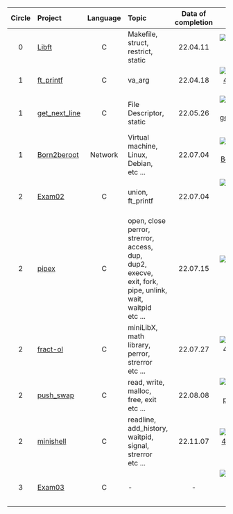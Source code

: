 |Circle|Project                                                                     |Language|Topic            |Data of completion|score|
|:----:|:---------------------------------------------------------------------------|:------:|:----------------|:-----------------:|:---:|
|   0  |[Libft](https://github.com/33bini/42-Seoul/tree/master/Libft)               |    C   | Makefile,<br>struct,<br>restrict,<br>static|22.04.11|[![yeblee's 42 Libft Score](https://badge42.vercel.app/api/v2/cl5l3oju8004509mkzaqr1idv/project/2523060)](https://github.com/JaeSeoKim/badge42)|
|   1  |[ft_printf](https://github.com/33bini/42-Seoul/tree/master/ft_printf)       |    C   | va_arg           |22.04.18|[![yeblee's 42 ft_printf Score](https://badge42.vercel.app/api/v2/cl5l3oju8004509mkzaqr1idv/project/2557803)](https://github.com/JaeSeoKim/badge42)|
|   1  |[get_next_line](https://github.com/33bini/42-Seoul/tree/master/GNL)         |    C   | File Descriptor,<br> static|22.05.26|[![yeblee's 42 get_next_line Score](https://badge42.vercel.app/api/v2/cl5l3oju8004509mkzaqr1idv/project/2557804)](https://github.com/JaeSeoKim/badge42)|
|   1  |[Born2beroot](https://github.com/yeblee/42-Cursus/tree/master/born2beroot)   | Network| Virtual machine,<br> Linux,<br> Debian,<br> etc ...|22.07.04|[![yeblee's 42 Born2beroot Score](https://badge42.vercel.app/api/v2/cl5l3oju8004509mkzaqr1idv/project/2557805)](https://github.com/JaeSeoKim/badge42)|
|   2  |[Exam02](https://github.com/yeblee/42-Seoul/tree/master/Exam/Rank-02)   | C| union,<br> ft_printf|22.07.04|[![yeblee's 42 Exam Rank 02 Score](https://badge42.vercel.app/api/v2/cl5l3oju8004509mkzaqr1idv/project/2645147)](https://github.com/JaeSeoKim/badge42)|
|   2  |[pipex](https://github.com/33bini/42-Seoul/tree/master/pipex)   | C| open, close<br>perror, strerror,<br>access, dup, <br>dup2, execve, <br>exit, fork, <br>pipe, unlink, <br>wait, waitpid<br>etc ... | 22.07.15 |[![yeblee's 42 Libft Score](https://badge42.vercel.app/api/v2/cl5l3oju8004509mkzaqr1idv/project/2523060)](https://github.com/JaeSeoKim/badge42)|
|   2  |[fract-ol](https://github.com/yeblee/42-Cursus/tree/master/fractol)   | C| miniLibX, math library, <br>perror, strerror <br>etc ...| 22.07.27 |![yeblee's 42 fract-ol Score](https://badge42.vercel.app/api/v2/cl5l3oju8004509mkzaqr1idv/project/2676552)|
|   2  |[push_swap](https://github.com/33bini/42-Seoul/tree/master/push_swap)   | C| read, write, <br> malloc, free, exit <br> etc ... | 22.08.08 |[![yeblee's 42 push_swap Score](https://badge42.vercel.app/api/v2/cl5l3oju8004509mkzaqr1idv/project/2687342)](https://github.com/JaeSeoKim/badge42)|
|   2  |[minishell](https://github.com/yeblee/minishell)   | C| readline, add_history, <br> waitpid, signal, strerror <br> etc ... | 22.11.07 |[![yeblee's 42 minishell Score](https://badge42.vercel.app/api/v2/cl5l3oju8004509mkzaqr1idv/project/2687342)](https://github.com/JaeSeoKim/badge42)|
|   3  |[Exam03]()|C|-|-|[![yeblee's 42 Exam Rank 03 Score](https://badge42.vercel.app/api/v2/cl5l3oju8004509mkzaqr1idv/project/2712219)](https://github.com/JaeSeoKim/badge42)|
